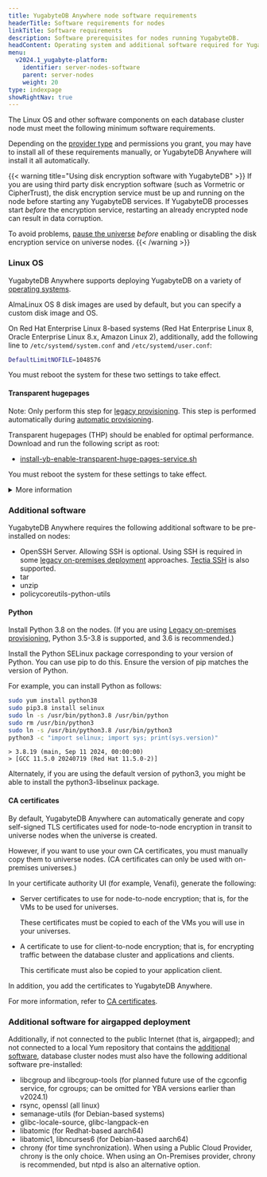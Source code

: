 ```yaml
---
title: YugabyteDB Anywhere node software requirements
headerTitle: Software requirements for nodes
linkTitle: Software requirements
description: Software prerequisites for nodes running YugabyteDB.
headContent: Operating system and additional software required for YugabyteDB
menu:
  v2024.1_yugabyte-platform:
    identifier: server-nodes-software
    parent: server-nodes
    weight: 20
type: indexpage
showRightNav: true
---
```


The Linux OS and other software components on each database cluster node must meet the following minimum software requirements.

Depending on the [provider type](../../yba-overview/#provider-configurations) and permissions you grant, you may have to install all of these requirements manually, or YugabyteDB Anywhere will install it all automatically.

{{< warning title="Using disk encryption software with YugabyteDB" >}}
If you are using third party disk encryption software (such as Vormetric or CipherTrust), the disk encryption service must be up and running on the node before starting any YugabyteDB services. If YugabyteDB processes start _before_ the encryption service, restarting an already encrypted node can result in data corruption.

To avoid problems, [pause the universe](../../manage-deployments/delete-universe/#pause-a-universe) _before_ enabling or disabling the disk encryption service on universe nodes.
{{< /warning >}}

### Linux OS

YugabyteDB Anywhere supports deploying YugabyteDB on a variety of [operating systems](../../../reference/configuration/operating-systems/).

AlmaLinux OS 8 disk images are used by default, but you can specify a custom disk image and OS.

On Red Hat Enterprise Linux 8-based systems (Red Hat Enterprise Linux 8, Oracle Enterprise Linux 8.x, Amazon Linux 2), additionally, add the following line to `/etc/systemd/system.conf` and `/etc/systemd/user.conf`:

```sh
DefaultLimitNOFILE=1048576
```

You must reboot the system for these two settings to take effect.

#### Transparent hugepages

Note: Only perform this step for [legacy provisioning](./software-on-prem-legacy/). This step is performed automatically during [automatic provisioning](./software-on-prem/).

Transparent hugepages (THP) should be enabled for optimal performance. Download and run the following script as root:

- [install-yb-enable-transparent-huge-pages-service.sh](/files/install-yb-enable-transparent-huge-pages-service.sh)

You must reboot the system for these settings to take effect.

<details>
  <summary>More information</summary>

The script performs the following steps:

1. Create a one-shot systemd service for configuring THP settings.

    ```sh
    unit_filename="yb-enable-transparent-huge-pages.service"
    unit_filepath="/etc/systemd/system/"
    unit_file_full_path=${unit_filepath}${unit_filename}

    unit_file_definition=$(cat <<EOF
    [Unit]
    Description=YugabyteDB Enable Transparent Hugepages (THP)
    DefaultDependencies=no
    After=local-fs.target
    Before=sysinit.target

    [Service]
    Type=oneshot
    RemainAfterExit=yes
    ExecStart=/bin/sh -c '\
        echo always > /sys/kernel/mm/transparent_hugepage/enabled && \
        echo defer+madvise > /sys/kernel/mm/transparent_hugepage/defrag && \
        echo 0 > /sys/kernel/mm/transparent_hugepage/khugepaged/max_ptes_none'

    [Install]
    WantedBy=basic.target
    EOF
    )

    # Always perform this, because if we update settings, we always apply.
    echo "Configuring ${unit_file_full_path}"
    echo "${unit_file_definition}" > ${unit_file_full_path}
    ```

    This creates a one-shot systemd unit file under `/etc/systemd/system/yb-enable-transparent-huge-pages.service`.

1. Load all the services on the system and check the status of the newly created service.

    ```sh
    # Load the services
    echo "Loading and enabling service"

    systemctl daemon-reload
    systemctl enable ${unit_filename}
    systemctl start ${unit_filename}
    systemctl --no-pager status ${unit_filename}

    status=$(systemctl show yb-enable-transparent-huge-pages.service \
        --property=ExecMainStatus,ActiveState)

    exec_main_status=$(echo "$status" | grep ExecMainStatus | cut -d= -f2)
    active_state=$(echo "$status" | grep ActiveState | cut -d= -f2)

    if [[ "$exec_main_status" -ne 0 || "$active_state" != "active" ]]; then
      echo "Service failed: ExecMainStatus=$exec_main_status, ActiveState=$active_state"
      echo "Check status/logs for ${unit_file_full_path}"
    fi
    ```

1. Ensure that all the THP settings are correctly set.

    ```sh
    cat /sys/kernel/mm/transparent_hugepage/enabled 
    ```

    Should return "always".

    ```sh
    cat /sys/kernel/mm/transparent_hugepage/defrag 
    ```

    Should return "defer+madvise".

    ```sh
    cat /sys/kernel/mm/transparent_hugepage/khugepaged/max_ptes_none 0
    ```

    Should return 0.

</details>

### Additional software

YugabyteDB Anywhere requires the following additional software to be pre-installed on nodes:

- OpenSSH Server. Allowing SSH is optional. Using SSH is required in some [legacy on-premises deployment](../server-nodes-software/software-on-prem-legacy/) approaches. [Tectia SSH](../../create-deployments/connect-to-universe/#enable-tectia-ssh) is also supported.
- tar
- unzip
- policycoreutils-python-utils

#### Python

Install Python 3.8 on the nodes. (If you are using [Legacy on-premises provisioning](software-on-prem-legacy/), Python 3.5-3.8 is supported, and 3.6 is recommended.)

Install the Python SELinux package corresponding to your version of Python. You can use pip to do this. Ensure the version of pip matches the version of Python.

For example, you can install Python as follows:

```sh
sudo yum install python38
sudo pip3.8 install selinux
sudo ln -s /usr/bin/python3.8 /usr/bin/python
sudo rm /usr/bin/python3
sudo ln -s /usr/bin/python3.8 /usr/bin/python3
python3 -c "import selinux; import sys; print(sys.version)"
```

```output
> 3.8.19 (main, Sep 11 2024, 00:00:00)
> [GCC 11.5.0 20240719 (Red Hat 11.5.0-2)]
```

Alternately, if you are using the default version of python3, you might be able to install the python3-libselinux package.

#### CA certificates

By default, YugabyteDB Anywhere can automatically generate and copy self-signed TLS certificates used for node-to-node encryption in transit to universe nodes when the universe is created.

However, if you want to use your own CA certificates, you must manually copy them to universe nodes. (CA certificates can only be used with on-premises universes.)

In your certificate authority UI (for example, Venafi), generate the following:

- Server certificates to use for node-to-node encryption; that is, for the VMs to be used for universes.

    These certificates must be copied to each of the VMs you will use in your universes.

- A certificate to use for client-to-node encryption; that is, for encrypting traffic between the database cluster and applications and clients.

    This certificate must also be copied to your application client.

In addition, you add the certificates to YugabyteDB Anywhere.

For more information, refer to [CA certificates](../../security/enable-encryption-in-transit/add-certificate-ca/).

### Additional software for airgapped deployment

Additionally, if not connected to the public Internet (that is, airgapped); and not connected to a local Yum repository that contains the [additional software](#additional-software), database cluster nodes must also have the following additional software pre-installed:

- libcgroup and libcgroup-tools (for planned future use of the cgconfig service, for cgroups; can be omitted for YBA versions earlier than v2024.1)
- rsync, openssl (all linux)
- semanage-utils (for Debian-based systems)
- glibc-locale-source, glibc-langpack-en
- libatomic (for Redhat-based aarch64)
- libatomic1, libncurses6 (for Debian-based aarch64)
- chrony (for time synchronization). When using a Public Cloud Provider, chrony is the only choice. When using an On-Premises provider, chrony is recommended, but ntpd is also an alternative option.
